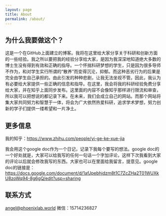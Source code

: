 ```yaml
---
layout: page
title: About
permalink: /about/
---
```

## 为什么我要做这个？

这是一个在GitHub上面建立的博客。我将在这里给大家分享关于科研和创新方面的一些经验。我之所以要把我的经验分享给大家，是因为我深深地知道绝大多数的博士生没有得到有效和正确的指导。一个怀揣科研梦想的学生，只是因为很多导师不作为，和对学生实行所谓的“散养”而变得沉沦，抑郁。而这种恶劣行为的后果是完全由学生自己承担的。由此引发的种种悲剧，让我无法坐视不管。因此，我认为有必要给大家提供一些正确的信息和指导。在这里，我会将我的科研经验免费分享给大家，并在知乎上面同步发布。这里面的内容不会像知乎那样进行限流和审查，所以我可以把想说的都记录下来。在未来，我们会成立自己的网站。而那个网站将集大家共同努力和智慧于一体，将会为广大依然热爱科研，追求学术梦想，努力创新的学子们提供一缕希望和一片净土。

## 更多信息

我的知乎：https://www.zhihu.com/people/yi-ge-ke-xue-jia

我会用这个google doc作为一个日记，记录下我每个要写的想法。google doc的一个好处就是，大家可以给我写的任何一句话一个字加评论，这样下次我看到大家的评论以后就会修改我写的东西。大家也可以在里面给我留言，提意见。google doc的链接是： https://docs.google.com/document/d/1afJpebhjdzm8t1C7ZcZHa2T01WUXkU8zoWq94-8g6gQ/edit?usp=sharing

## 联系方式

[angel@phoenixlab.world](mailto:angel@phoenixlab.world)
微信：15714236827
